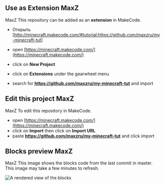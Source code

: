 
## Use as Extension MaxZ

MaxZ This repository can be added as an **extension** in MakeCode.

* Открыть [http://minecraft.makecode.com/#tutorial:https://github.com/maxzru/my-minecraft-tut]

* open [https://minecraft.makecode.com/](https://minecraft.makecode.com/)
* click on **New Project**
* click on **Extensions** under the gearwheel menu
* search for **https://github.com/maxzru/my-minecraft-tut** and import

## Edit this project MaxZ

MaxZ To edit this repository in MakeCode.

* open [https://minecraft.makecode.com/](https://minecraft.makecode.com/)
* click on **Import** then click on **Import URL**
* paste **https://github.com/maxzru/my-minecraft-tut** and click import

## Blocks preview MaxZ

MaxZ This image shows the blocks code from the last commit in master.
This image may take a few minutes to refresh.

![A rendered view of the blocks](https://github.com/jwunderl/my-minecraft-tut/raw/master/.github/makecode/blocks.png)
